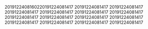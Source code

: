 2019122408160220191224081417
20191224081417
20191224081417
20191224081417
20191224081417
20191224081417
20191224081417
20191224081417
20191224081417
20191224081417
20191224081417
20191224081417
20191224081417
20191224081417
20191224081417
